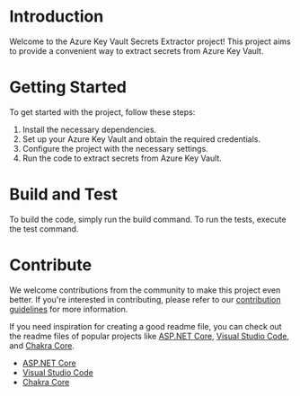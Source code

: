 # Introduction

Welcome to the Azure Key Vault Secrets Extractor project! This project aims to provide a convenient way to extract secrets from Azure Key Vault.

# Getting Started

To get started with the project, follow these steps:

1. Install the necessary dependencies.
2. Set up your Azure Key Vault and obtain the required credentials.
3. Configure the project with the necessary settings.
4. Run the code to extract secrets from Azure Key Vault.

# Build and Test

To build the code, simply run the build command. To run the tests, execute the test command.

# Contribute

We welcome contributions from the community to make this project even better. If you're interested in contributing, please refer to our [contribution guidelines](https://github.com/your-project/contributing.md) for more information.

If you need inspiration for creating a good readme file, you can check out the readme files of popular projects like [ASP.NET Core](https://github.com/aspnet/Home), [Visual Studio Code](https://github.com/Microsoft/vscode), and [Chakra Core](https://github.com/Microsoft/ChakraCore).

- [ASP.NET Core](https://github.com/aspnet/Home)
- [Visual Studio Code](https://github.com/Microsoft/vscode)
- [Chakra Core](https://github.com/Microsoft/ChakraCore)
